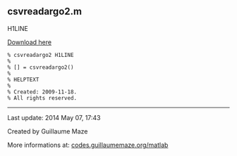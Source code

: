 ## csvreadargo2.m ##
H1LINE

[Download here](http://guillaumemaze.googlecode.com/svn/trunk/matlab/codes/geophysic/csvreadargo2.m)

```
% csvreadargo2 H1LINE
%
% [] = csvreadargo2()
% 
% HELPTEXT
%
% Created: 2009-11-18.
% All rights reserved.
```

---

Last update: 2014 May 07, 17:43

Created by Guillaume Maze

More informations at: [codes.guillaumemaze.org/matlab](http://codes.guillaumemaze.org/matlab)